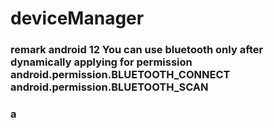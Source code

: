 # deviceManager

### remark  android 12  You can use bluetooth only after dynamically applying for permission  android.permission.BLUETOOTH_CONNECT android.permission.BLUETOOTH_SCAN
### a      
